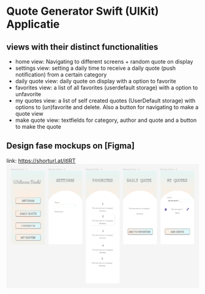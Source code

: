 # Quote Generator Swift (UIKit) Applicatie
## views with their distinct functionalities
- home view:
Navigating to different screens + random quote on display
- settings view:
setting a daily time to receive a daily quote (push notification) from a certain category
- daily quote view:
daily quote on display with a option to favorite
- favorites view:
a list of all favorites (userdefault storage) with a option to unfavorite 
- my quotes view:
a list of self created quotes  (UserDefault storage) with options to (un)favorite and delete. Also a button for navigating to make a quote view
- make quote view:
textfields for category, author and quote and a button to make the quote


## Design fase mockups on [Figma]
link: https://shorturl.at/itIRT
![alt text](https://github.com/ViktorVanHulle/IOSAssignment/blob/7bbcb56bfd2ee152f5238ddcaa1f3694033cd7c2/Figma%20ontwerp.png)

